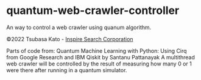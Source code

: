 # quantum-web-crawler-controller
An way to control a web crawler using quanum algorithm.

©︎2022 Tsubasa Kato - [Inspire Search Corporation](https://www.inspiresearch.io/en "Inspire Search Corporation")

Parts of code from: Quantum Machine Learning with Python: Using Cirq from Google Research and IBM Qiskit by Santanu Pattanayak
A multithread web crawler will be controlled by the result of measuring how many 0 or 1 were there after running in a quantum simulator.

